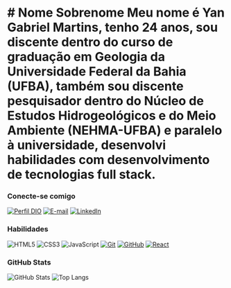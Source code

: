 <h1># Nome Sobrenome
Meu nome é Yan Gabriel Martins, tenho 24 anos, sou discente dentro do curso de graduação em Geologia da Universidade Federal da Bahia (UFBA), também sou discente pesquisador dentro do Núcleo de Estudos Hidrogeológicos e do Meio Ambiente (NEHMA-UFBA) e paralelo à universidade, desenvolvi habilidades com desenvolvimento de tecnologias full stack.

### Conecte-se comigo
[![Perfil DIO](https://img.shields.io/badge/-Meu%20Perfil%20na%20DIO-30A3DC?style=for-the-badge)](https://web.dio.me/users/YanMartins/)
[![E-mail](https://img.shields.io/badge/-Email-000?style=for-the-badge&logo=microsoft-outlook&logoColor=E94D5F)](mailto:yangabriel15@outlook.com)
[![LinkedIn](https://img.shields.io/badge/-LinkedIn-000?style=for-the-badge&logo=linkedin&logoColor=30A3DC)](https://www.linkedin.com/in/0yanmartins/)


### Habilidades
![HTML5](https://img.shields.io/badge/HTML-000?style=for-the-badge&logo=html5&logoColor=30A3DC)
![CSS3](https://img.shields.io/badge/CSS3-000?style=for-the-badge&logo=css3&logoColor=E94D5F)
![JavaScript](https://img.shields.io/badge/JavaScript-000?style=for-the-badge&logo=javascript&logoColor=30A3DC)
[![Git](https://img.shields.io/badge/Git-000?style=for-the-badge&logo=git&logoColor=E94D5F)](https://git-scm.com/doc) 
[![GitHub](https://img.shields.io/badge/GitHub-000?style=for-the-badge&logo=github&logoColor=30A3DC)](https://docs.github.com/)
[![React](https://img.shields.io/badge/React-000?style=for-the-badge&logo=react&logoColor=30A3DC)](https://docs.github.com/)

### GitHub Stats
![GitHub Stats](https://github-readme-stats.vercel.app/api?username=GIT-YanMartins&theme=transparent&bg_color=000&border_color=30A3DC&show_icons=true&icon_color=30A3DC&title_color=E94D5F&text_color=FFF)
![Top Langs](https://github-readme-stats-git-masterrstaa-rickstaa.vercel.app/api/top-langs/?username=GIT-YanMartins&layout=compact&bg_color=000&border_color=30A3DC&title_color=E94D5F&text_color=FFF)
